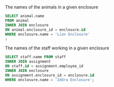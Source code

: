 
The names of the animals in a given enclosure
`````sql
SELECT animal.name 
FROM animal
INNER JOIN enclosure 
ON animal.enclosure_id = enclosure.id
WHERE enclosure.name = 'Lion Enclosure'
;
```````

The names of the staff working in a given enclosure
````sql
SELECT staff.name FROM staff
INNER JOIN assignment
ON staff.id = assignment.employee_id
INNER JOIN enclosure
ON assignment.enclosure_id = enclosure.id
WHERE enclosure.name = 'Zebra Enclosure';
````


